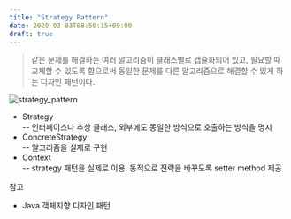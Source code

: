 ```yaml
---
title: "Strategy Pattern"
date: 2020-03-03T08:50:15+09:00
draft: true
---
```

> 같은 문제를 해결하는 여러 알고리즘이 클래스별로 캡슐화되어 있고, 필요할 때 교체할 수 있도록 함으로써 동일한 문제를 다른 알고리즘으로 해결할 수 있게 하는 디자인 패턴이다.  


![strategy_pattern](/img/strategy.svg)

* Strategy  
-- 인터페이스나 추상 클래스, 외부에도 동일한 방식으로 호출하는 방식을 명시
* ConcreteStrategy  
-- 알고리즘을 실제로 구현
* Context  
-- strategy 패턴을 실제로 이용. 동적으로 전략을 바꾸도록 setter method 제공


참고

- Java 객체지향 디자인 패턴

